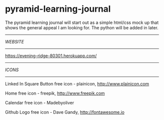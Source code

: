 # pyramid-learning-journal

The pyramid learning journal will start out as a simple html/css mock up that shows the general appeal I am looking for. The python will be added in later.


*********
*WEBSITE*
*********

https://evening-ridge-80301.herokuapp.com/


*******
*ICONS*
*******

Linked In Square Button free icon - plainicon, http://www.plainicon.com

Home free icon - freepik, http://www.freepik.com

Calendar free icon - Madebyoliver

Github Logo free icon - Dave Gandy, http://fontawesome.io